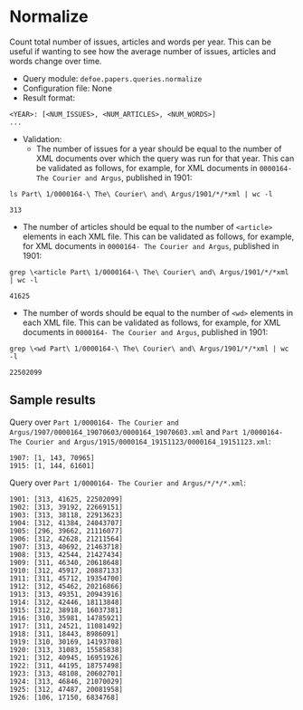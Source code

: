 # Normalize

Count total number of issues, articles and words per year. This can be useful if wanting to see how the average number of issues, articles and words change over time.

* Query module: `defoe.papers.queries.normalize`
* Configuration file: None
* Result format:

```
<YEAR>: [<NUM_ISSUES>, <NUM_ARTICLES>, <NUM_WORDS>]
...
```

* Validation:
  - The number of issues for a year should be equal to the number of XML documents over which the query was run for that year. This can be validated as follows, for example, for XML documents in `0000164- The Courier and Argus`, published in 1901:

```
ls Part\ 1/0000164-\ The\ Courier\ and\ Argus/1901/*/*xml | wc -l
```
```
313
```

  - The number of articles should be equal to the number of `<article>` elements in each XML file. This can be validated as follows, for example, for XML documents in `0000164- The Courier and Argus`, published in 1901:

```
grep \<article Part\ 1/0000164-\ The\ Courier\ and\ Argus/1901/*/*xml | wc -l
```
```
41625
```

  - The number of words should be equal to the number of `<wd>` elements in each XML file. This can be validated as follows, for example, for XML documents in `0000164- The Courier and Argus`, published in 1901:

```
grep \<wd Part\ 1/0000164-\ The\ Courier\ and\ Argus/1901/*/*xml | wc -l
```
```
22502099
```

## Sample results

Query over `Part 1/0000164- The Courier and Argus/1907/0000164_19070603/0000164_19070603.xml` and `Part 1/0000164- The Courier and Argus/1915/0000164_19151123/0000164_19151123.xml`:

```
1907: [1, 143, 70965]
1915: [1, 144, 61601]
```

Query over `Part 1/0000164- The Courier and Argus/*/*/*.xml`:

```
1901: [313, 41625, 22502099]
1902: [313, 39192, 22669151]
1903: [313, 38118, 22913623]
1904: [312, 41384, 24043707]
1905: [296, 39662, 21116077]
1906: [312, 42628, 21211564]
1907: [313, 40692, 21463718]
1908: [313, 42544, 21427434]
1909: [311, 46340, 20618648]
1910: [312, 45917, 20887133]
1911: [311, 45712, 19354700]
1912: [312, 45462, 20216866]
1913: [313, 49351, 20943916]
1914: [312, 42446, 18113848]
1915: [312, 38918, 16037381]
1916: [310, 35981, 14785921]
1917: [311, 24521, 11081492]
1918: [311, 18443, 8986091]
1919: [310, 30169, 14193708]
1920: [313, 31083, 15585838]
1921: [312, 40945, 16951926]
1922: [311, 44195, 18757498]
1923: [313, 48108, 20602701]
1924: [313, 46846, 21070029]
1925: [312, 47487, 20081958]
1926: [106, 17150, 6834768]
```
